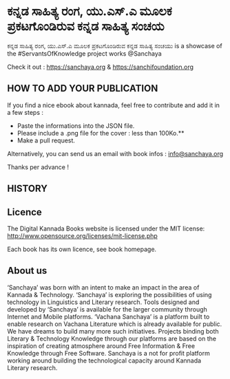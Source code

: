 # ಕನ್ನಡ ಸಾಹಿತ್ಯ ರಂಗ, ಯು.ಎಸ್.ಎ ಮೂಲಕ ಪ್ರಕಟಗೊಂಡಿರುವ ಕನ್ನಡ ಸಾಹಿತ್ಯ ಸಂಚಯ

ಕನ್ನಡ ಸಾಹಿತ್ಯ ರಂಗ, ಯು.ಎಸ್.ಎ ಮೂಲಕ ಪ್ರಕಟಗೊಂಡಿರುವ ಕನ್ನಡ ಸಾಹಿತ್ಯ ಸಂಚಯು is a showcase of the #ServantsOfKnowledge project works @Sanchaya

Check it out : https://sanchaya.org & https://sanchifoundation.org

## HOW TO ADD YOUR PUBLICATION

If you find a nice ebook about kannada, feel free to contribute and add it in a few steps :

- Paste the informations into the JSON file.
- Please include a .png file for the cover : less than 100Ko.**
- Make a pull request.

Alternatively, you can send us an email with book infos : info@sanchaya.org

Thanks per advance !

## HISTORY


## Licence

The Digital Kannada Books website is licensed under the MIT license: http://www.opensource.org/licenses/mit-license.php

Each book has its own licence, see book homepage.

## About us
‘Sanchaya’ was born with an intent to make an impact in the area of Kannada & Technology. ‘Sanchaya’ is exploring the possibilities of using technology in Linguistics and Literary research. Tools designed and developed by ‘Sanchaya’ is available for the larger community through Internet and Mobile platforms. ‘Vachana Sanchaya’ is a platform built to enable research on Vachana Literature which is already available for public. We have dreams to build many more such initiatives. Projects binding both Literary & Technology Knowledge through our platforms are based on the inspiration of creating atmosphere around Free Information & Free Knowledge through Free Software. Sanchaya is a not for profit platform working around building the technological capacity around Kannada Literary research.
